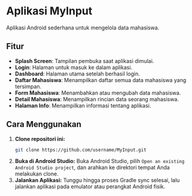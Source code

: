 # Aplikasi MyInput

Aplikasi Android sederhana untuk mengelola data mahasiswa.

## Fitur

*   **Splash Screen**: Tampilan pembuka saat aplikasi dimulai.
*   **Login**: Halaman untuk masuk ke dalam aplikasi.
*   **Dashboard**: Halaman utama setelah berhasil login.
*   **Daftar Mahasiswa**: Menampilkan daftar semua data mahasiswa yang tersimpan.
*   **Form Mahasiswa**: Menambahkan atau mengubah data mahasiswa.
*   **Detail Mahasiswa**: Menampilkan rincian data seorang mahasiswa.
*   **Halaman Info**: Menampilkan informasi tentang aplikasi.

## Cara Menggunakan

1.  **Clone repositori ini:**
    ```bash
    git clone https://github.com/username/MyInput.git
    ```
2.  **Buka di Android Studio:**
    Buka Android Studio, pilih `Open an existing Android Studio project`, dan arahkan ke direktori tempat Anda melakukan clone.
3.  **Jalankan Aplikasi:**
    Tunggu hingga proses Gradle sync selesai, lalu jalankan aplikasi pada emulator atau perangkat Android fisik.

